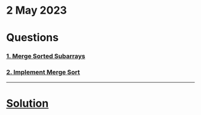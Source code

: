 # 2 May 2023

# Questions

### [1. Merge Sorted Subarrays](https://workat.tech/problem-solving/practice/merge-sorted-subarrays)

### [2. Implement Merge Sort](https://workat.tech/problem-solving/practice/implement-merge-sort)

---
# [Solution](solution.md)